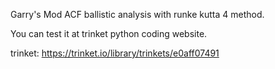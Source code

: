 Garry's Mod ACF ballistic analysis with runke kutta 4 method.

You can test it at trinket python coding website.

trinket: https://trinket.io/library/trinkets/e0aff07491
